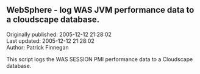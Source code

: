 ## WebSphere - log WAS JVM performance data to a cloudscape database.  
Originally published: 2005-12-12 21:28:02  
Last updated: 2005-12-12 21:28:02  
Author: Patrick Finnegan  
  
This script logs the WAS SESSION PMI performance data to a Cloudscape database.